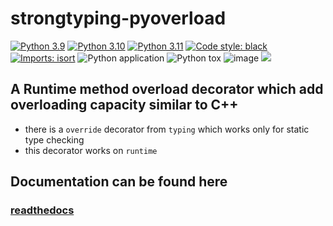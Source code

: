 # strongtyping-pyoverload
[![Python 3.9](https://img.shields.io/badge/python-3.9-blue.svg)](https://www.python.org/downloads/release/python-390/)
[![Python 3.10](https://img.shields.io/badge/python-3.10-blue.svg)](https://www.python.org/downloads/release/python-3100/)
[![Python 3.11](https://img.shields.io/badge/python-3.11-blue.svg)](https://www.python.org/downloads/release/python-3110/)
[![Code style: black](https://img.shields.io/badge/code%20style-black-000000.svg)](https://github.com/psf/black)
[![Imports: isort](https://img.shields.io/badge/%20imports-isort-%231674b1?style=flat&labelColor=ef8336)](https://pycqa.github.io/isort/)
![Python application](https://github.com/FelixTheC/py-overload/workflows/Python%20application/badge.svg)
![Python tox](https://github.com/FelixTheC/py-overload/workflows/Python%20tox/badge.svg)
![image](https://codecov.io/gh/FelixTheC/py-overload/graph/badge.svg)
![](https://img.shields.io/pypi/dm/pyoverload)

## A Runtime method overload decorator which add overloading capacity similar to C++
- there is a `override` decorator from `typing` which works only for static type checking
- this decorator works on `runtime`


## Documentation can be found here
### [readthedocs](https://strongtyping-pyoverload.readthedocs.io/en/latest/)
